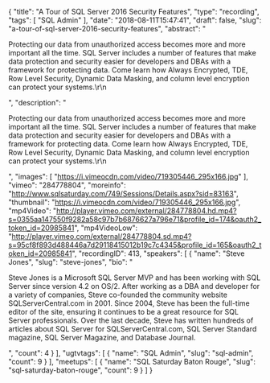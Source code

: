 {
  "title": "A Tour of SQL Server 2016 Security Features",
  "type": "recording",
  "tags": [
    "SQL Admin"
  ],
  "date": "2018-08-11T15:47:41",
  "draft": false,
  "slug": "a-tour-of-sql-server-2016-security-features",
  "abstract": "<p>Protecting our data from unauthorized access becomes more and more important all the time. SQL Server includes a number of features that make data protection and security easier for developers and DBAs with a framework for protecting data. Come learn how Always Encrypted, TDE, Row Level Security, Dynamic Data Masking, and column level encryption can protect your systems.\r\n</p>",
  "description": "<p>Protecting our data from unauthorized access becomes more and more important all the time. SQL Server includes a number of features that make data protection and security easier for developers and DBAs with a framework for protecting data. Come learn how Always Encrypted, TDE, Row Level Security, Dynamic Data Masking, and column level encryption can protect your systems.\r\n</p>",
  "images": [
    "https://i.vimeocdn.com/video/719305446_295x166.jpg"
  ],
  "vimeo": "284778804",
  "moreinfo": "http://www.sqlsaturday.com/749/Sessions/Details.aspx?sid=83163",
  "thumbnail": "https://i.vimeocdn.com/video/719305446_295x166.jpg",
  "mp4Video": "http://player.vimeo.com/external/284778804.hd.mp4?s=0355aa147550f9282a58c97b7b6876627a796e71&profile_id=174&oauth2_token_id=20985841",
  "mp4VideoLow": "http://player.vimeo.com/external/284778804.sd.mp4?s=95cf8f893d488446a7d29118415012b19c7c4345&profile_id=165&oauth2_token_id=20985841",
  "recordingID": 413,
  "speakers": [
    {
      "name": "Steve Jones",
      "slug": "steve-jones",
      "bio": "<p>Steve Jones is a Microsoft SQL Server MVP and has been working with SQL Server since version 4.2 on OS/2. After working as a DBA and developer for a variety of companies, Steve co-founded the community website SQLServerCentral.com in 2001. Since 2004, Steve has been the full-time editor of the site, ensuring it continues to be a great resource for SQL Server professionals. Over the last decade, Steve has written hundreds of articles about SQL Server for SQLServerCentral.com, SQL Server Standard magazine, SQL Server Magazine, and Database Journal.</p>",
      "count": 4
    }
  ],
  "ugtvtags": [
    {
      "name": "SQL Admin",
      "slug": "sql-admin",
      "count": 9
    }
  ],
  "meetups": [
    {
      "name": "SQL Saturday Baton Rouge",
      "slug": "sql-saturday-baton-rouge",
      "count": 9
    }
  ]
}